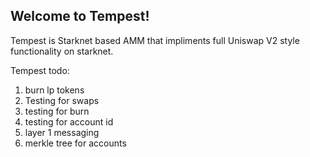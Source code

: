 								
 

 ##       Welcome to Tempest!
  
Tempest is Starknet based AMM that impliments full Uniswap V2 style functionality on starknet.   
 
Tempest todo:

   1) burn lp tokens  
   2) Testing for swaps
   3) testing for burn
   4) testing for account id
   5) layer 1 messaging
   6) merkle tree for accounts
